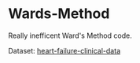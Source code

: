 # Wards-Method
Really inefficent Ward's Method code.

Dataset: [heart-failure-clinical-data](https://www.kaggle.com/datasets/andrewmvd/heart-failure-clinical-data)
